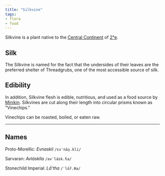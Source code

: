 ```yaml
---
title: "Silkvine"
tags:
- flora
- food
---
```

Silkvine is a plant native to the [Central Continent](locations/2nd-realm/central-continent/central-continent.md) of [2°e](locations/2nd-realm/2nd-realm.md).

## Silk
The Silkvine is named for the fact that the undersides of their leaves are the preferred shelter of Threadgrubs, one of the most accessible source of silk.

## Edibility
In addition, Silkvine flesh is edible, nutritious, and used as a food source by [Minikin](fauna/minikin/minikin.md). Silkvines are cut along their length into circular prisms known as "Vinechips."

Vinechips can be roasted, boiled, or eaten raw.

---
## Names
Proto-Morellic: *Evnaskli* `/ɛvˈnäs̠.kli/`

Sarvaran: *Avlásklla* `/avˈlásk.ɬa/`

Stonechild Imperial: *Lä́'tha* `/ˈlɑ́ʔ.θa/`